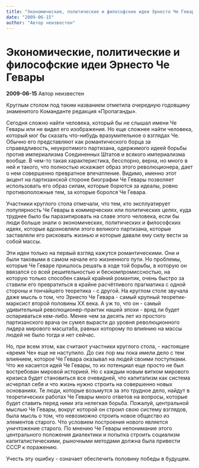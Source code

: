 ```yaml
---
title: "Экономические, политические и философские идеи Эрнесто Че Гевары"
date: "2009-06-15"
author: "Автор неизвестен"
---
```


# Экономические, политические и философские идеи Эрнесто Че Гевары

**2009-06-15** Автор неизвестен

Круглым столом под таким названием отметила очередную годовщину знаменитого Команданте редакция «Пропаганды».

Сегодня сложно найти человека, который бы не слышал имени Че Гевары или не видел его изображения. Но еще сложнее найти человека, который мог бы сказать что-нибудь вразумительное о взглядах Че. Обычно его представляют как романтического борца за справедливость, неукротимого партизана, одержимого идеей борьбы против империализма Соединенных Штатов и всякого империализма вообще. В чем-то такая характеристика, бесспорно, верна, но много в ней и такого, что полностью искажает образ этого революционера, дает о нем совершенно превратное впечатление. Видимо, именно этот акцент на партизанской стороне биографии Че Гевары позволяет использовать его образ силам, которые борются за идеалы, ровно противоположные тем, за которые боролся Че Гевара.

Участники круглого стола отмечали, что тем, кто эксплуатирует популярность Че Гевары в коммерческих или политических целях, куда труднее было бы паразитировать на славе этого человека, если бы люди больше знали о экономических, политических и философских идеях, которые вдохновляли этого великого партизана, которые заставляли его рисковать жизнью и которые давали ему силу вести за собой массы.

Эти идеи только на первый взгляд кажутся романтическими. Они и были таковыми в самом начале его жизненного пути. Но проблемы, которые Че Геваре пришлось решать в ходе той борьбы, в которую он ввязался со всей решительностью и бескомпромиссностью, на которую только способен самый крайний романтик, очень быстро за ставили его превратиться в крайне расчётливого прагматика с одной стороны и тончайшего теоретика - с другой. На круглом столе звучала даже мысль о том, что Эрнесто Че Гевара - самый крупный теоретик-марксист второй половины ХХ века. А уж то, что он - самый удивительный революционер-практик нашей эпохи - вряд ли будет оспариваться кем-либо. Менее чем за десять лет из простого партизанского врача он сумел вырасти до уровня революционного лидера мирового масштаба, равных которому по влиянию на массы людей не было тогда и нет сейчас.

Но, при всем этом, как считают участники круглого стола, - настоящее «время Че» еще не наступило. До сих пор мы пока имели дело с тем влиянием, которое Че Гевара оказывал на людей своими поступками. Что же касается идей Че Гевары, то их потенциал еще просто не был востребован мировой историей. Но с каждым новым витком мирового кризиса будет становиться все очевидней, что капитализм как система исчерпал себя и что жизнь нужно строить на совершенно новых основаниях. Те люди, которые возьмутся за это трудное дело, найдут в теоретических работах Че Гевары много ответов на вопросы, которые будет ставить перед ними эта нелегкая борьба. Пожалуй, центральной мыслью Че Гевары, вокруг которой он строил свою систему взглядов, была мысль о том, что невозможно строить новое общество из элементов старого. Что условием построения нового является уничтожение старого. По мнению Че Гевары непонимание этого центрального положения диалектики и попытка строить социализм капиталистическими, рыночными методами должна была привести СССР к поражению.

Учесть эту ошибку - означает обеспечить половину победы в будущем.